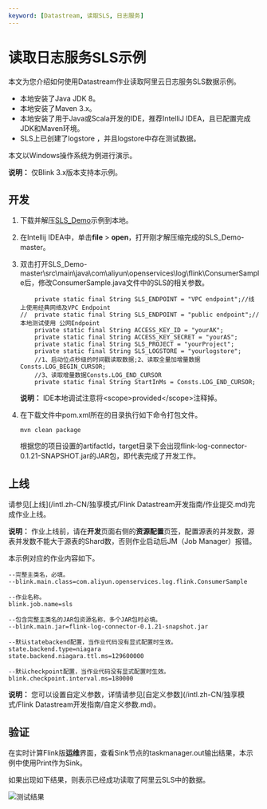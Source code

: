 ```yaml
---
keyword: [Datastream, 读取SLS, 日志服务]
---
```


# 读取日志服务SLS示例

本文为您介绍如何使用Datastream作业读取阿里云日志服务SLS数据示例。

-   本地安装了Java JDK 8。
-   本地安装了Maven 3.x。
-   本地安装了用于Java或Scala开发的IDE，推荐IntelliJ IDEA，且已配置完成JDK和Maven环境。
-   SLS上已创建了logstore ，并且logstore中存在测试数据。

本文以Windows操作系统为例进行演示。

**说明：** 仅Blink 3.x版本支持本示例。

## 开发

1.  下载并解压[SLS\_Demo](https://github.com/RealtimeCompute/SLS_Demo)示例到本地。

2.  在Intellij IDEA中，单击**file** \> **open**，打开刚才解压缩完成的SLS\_Demo-master。

3.  双击打开SLS\_Demo-master\\src\\main\\java\\com\\aliyun\\openservices\\log\\flink\\ConsumerSample后，修改ConsumerSample.java文件中的SLS的相关参数。

    ```
        private static final String SLS_ENDPOINT = "VPC endpoint";//线上使用经典网络及VPC Endpoint
    //  private static final String SLS_ENDPOINT = "public endpoint";//本地测试使用 公网Endpoint
        private static final String ACCESS_KEY_ID = "yourAK";
        private static final String ACCESS_KEY_SECRET = "yourAS";
        private static final String SLS_PROJECT = "yourProject";
        private static final String SLS_LOGSTORE = "yourlogstore";
        //1、启动位点秒级的时间戳读取数据;2、读取全量加增量数据Consts.LOG_BEGIN_CURSOR;
        //3、读取增量数据Consts.LOG_END_CURSOR
        private static final String StartInMs = Consts.LOG_END_CURSOR;
    ```

    **说明：** IDE本地调试注意将<scope\>provided</scope\>注释掉。

4.  在下载文件中pom.xml所在的目录执行如下命令打包文件。

    ```
    mvn clean package
    ```

    根据您的项目设置的artifactId，target目录下会出现flink-log-connector-0.1.21-SNAPSHOT.jar的JAR包，即代表完成了开发工作。


## 上线

请参见[上线](/intl.zh-CN/独享模式/Flink Datastream开发指南/作业提交.md)完成作业上线。

**说明：** 作业上线前，请在**开发**页面右侧的**资源配置**页签，配置源表的并发数，源表并发数不能大于源表的Shard数，否则作业启动后JM（Job Manager）报错。

本示例对应的作业内容如下。

```
--完整主类名，必填。
--blink.main.class=com.aliyun.openservices.log.flink.ConsumerSample

--作业名称。
blink.job.name=sls

--包含完整主类名的JAR包资源名称，多个JAR包时必填。
--blink.main.jar=flink-log-connector-0.1.21-snapshot.jar

--默认statebackend配置，当作业代码没有显式配置时生效。
state.backend.type=niagara
state.backend.niagara.ttl.ms=129600000

--默认checkpoint配置，当作业代码没有显式配置时生效。
blink.checkpoint.interval.ms=180000
```

**说明：** 您可以设置自定义参数，详情请参见[自定义参数](/intl.zh-CN/独享模式/Flink Datastream开发指南/自定义参数.md)。

## 验证

在实时计算Flink版**运维**界面，查看Sink节点的taskmanager.out输出结果，本示例中使用Print作为Sink。

如果出现如下结果，则表示已经成功读取了阿里云SLS中的数据。

![测试结果](https://static-aliyun-doc.oss-accelerate.aliyuncs.com/assets/img/zh-CN/9789287951/p140078.png)

